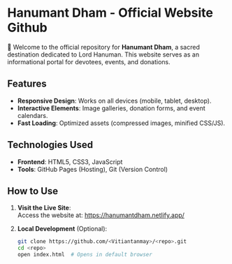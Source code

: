 # Hanumant Dham - Official Website Github

🌿 Welcome to the official repository for **Hanumant Dham**, a sacred destination dedicated to Lord Hanuman. This website serves as an informational portal for devotees, events, and donations.

## Features
- **Responsive Design**: Works on all devices (mobile, tablet, desktop).
- **Interactive Elements**: Image galleries, donation forms, and event calendars.
- **Fast Loading**: Optimized assets (compressed images, minified CSS/JS).

## Technologies Used
- **Frontend**: HTML5, CSS3, JavaScript
- **Tools**: GitHub Pages (Hosting), Git (Version Control)

## How to Use
1. **Visit the Live Site**:  
   Access the website at: https://hanumantdham.netlify.app/

2. **Local Development** (Optional):
   ```bash
   git clone https://github.com/<Vitiantanmay>/<repo>.git
   cd <repo>
   open index.html  # Opens in default browser
